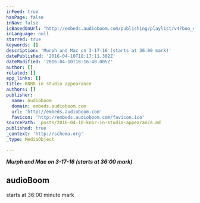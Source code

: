 ```yaml
---
inFeed: true
hasPage: false
inNav: false
isBasedOnUrl: "http://embeds.audioboom.com/publishing/playlist/v4?boo_content_type=channel&data_for_content_type=3273821&image_option=small&link_color=%2358d1eb&player_theme=light&show_title=true&src=https%3A%2F%2Fapi.audioboom.com%2Fchannels%2F3273821%2Faudio_clips%3Finclude_child_channels%3D1&max_height=890#3-28%20Kerry%20Keating%20says%20Shaun%20Livingston%20is%20one%20of%20the%20unsung%20players%20on%20the%20W's"
inLanguage: null
starred: true
keywords: []
description: 'Murph and Mac on 3-17-16 (starts at 36:00 mark)'
datePublished: '2016-04-10T18:17:11.302Z'
dateModified: '2016-04-10T18:16:40.005Z'
author: []
related: []
app_links: []
title: KNBR in studio appearance
authors: []
publisher:
  name: Audioboom
  domain: embeds.audioboom.com
  url: 'http://embeds.audioboom.com'
  favicon: 'http://embeds.audioboom.com/favicon.ico'
sourcePath: _posts/2016-04-10-knbr-in-studio-appearance.md
published: true
_context: 'http://schema.org'
_type: MediaObject

---
```

**_Murph and Mac on 3-17-16 (starts at 36:00 mark)_**

<article style=""><h1>audioBoom</h1><p>starts at 36:00 minute mark</p></article>